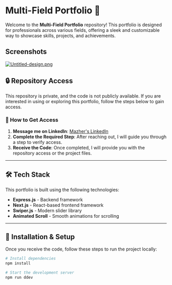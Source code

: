 # Multi-Field Portfolio 🚀

Welcome to the **Multi-Field Portfolio** repository! This portfolio is designed for professionals across various fields, offering a sleek and customizable way to showcase skills, projects, and achievements. 

## Screenshots

[![Untitled-design.png](https://i.postimg.cc/LsDTnzcY/Untitled-design.png)](https://postimg.cc/kVV8HtXq)

## 🔒 Repository Access  
This repository is private, and the code is not publicly available. If you are interested in using or exploring this portfolio, follow the steps below to gain access.  

### 📩 How to Get Access  
1. **Message me on LinkedIn**: [Mazher's LinkedIn](https://www.linkedin.com/in/mazher-io/)  
2. **Complete the Required Step**: After reaching out, I will guide you through a step to verify access.  
3. **Receive the Code**: Once completed, I will provide you with the repository access or the project files.  

---

## 🛠 Tech Stack  
This portfolio is built using the following technologies:  
- **Express.js** - Backend framework  
- **Next.js** - React-based frontend framework  
- **Swiper.js** - Modern slider library  
- **Animated Scroll** - Smooth animations for scrolling  

---

## 🚀 Installation & Setup  
Once you receive the code, follow these steps to run the project locally:  

```bash
# Install dependencies
npm install

# Start the development server
npm run ddev
